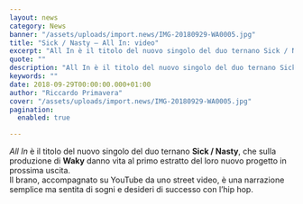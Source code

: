 ```yaml
---
layout: news
category: News
banner: "/assets/uploads/import.news/IMG-20180929-WA0005.jpg"
title: "Sick / Nasty – All In: video"
excerpt: "All In è il titolo del nuovo singolo del duo ternano Sick / Nasty, che sulla produzione di Waky danno vita al primo estratto del loro nuovo progetto in prossima uscita. Il brano, accompagnato su YouTube da uno street video, è una narrazione semplice ma sentita di sogni e desideri di successo con l’hip hop"
quote: ""
description: "All In è il titolo del nuovo singolo del duo ternano Sick / Nasty, che sulla produzione di Waky danno vita al primo estratto del loro nuovo progetto in prossima uscita. Il brano, accompagnato su YouTube da uno street video, è una narrazione semplice ma sentita di sogni e desideri di successo con l’hip hop"
keywords: ""
date: 2018-09-29T00:00:00.000+01:00
author: "Riccardo Primavera"
cover: "/assets/uploads/import.news/IMG-20180929-WA0005.jpg"
pagination:
  enabled: true

---
```


_All In_ è il titolo del nuovo singolo del duo ternano **Sick / Nasty**, che sulla produzione di **Waky** danno vita al primo estratto del loro nuovo progetto in prossima uscita.  
Il brano, accompagnato su YouTube da uno street video, è una narrazione semplice ma sentita di sogni e desideri di successo con l’hip hop.